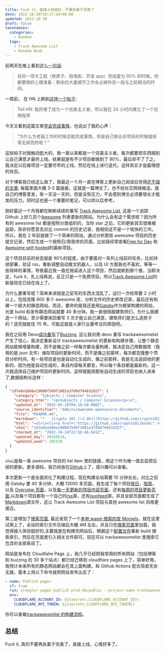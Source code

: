 ```yaml
---
title: Fuck it，直接上线就好，不要执着于完美了
date: 2022-10-30T19:17:20+08:00
updated: 2022-10-30
draft: false
taxonomies:
  categories:
    - Random
  tags:
    - Track Awesome List
    - Random Book
---
```


前两天在推上看到这么[一句话](https://twitter.com/UselessIdeasBot/status/1586134491260747778):

> 任何一项大工程（修房子、拍电影、开发 app）完成度为 90% 的时候，你都要做好心理准备：剩余的大量细节工作会占掉你另一段与之前相当的时间。

一周前， 在 HN 上刷到[这样一个帖子](https://news.ycombinator.com/item?id=33303269):

> Tell HN: 我厌倦了成为一个完美主义者，所以我在 24 小时内建立了一个应用程序

今天又看到这篇文章[学会完成事情](https://www.boristhebrave.com/2022/09/14/learning-to-finish-things/)，也说出了我的心声：

> “为什么为老板工作的时候总能完成事情，但是自己做业余项目的时候就经常无疾而终呢？”

这些帖子对我触动挺大的，我一直以来都是一个完美主义者，每次都要把东西搞到让自己满意才最终上线，结果就是有不少项目都做到了 90%，最后却不了了之。我决定以后做项目一定要尽早的上线，然后在线上进行迭代，这样其实才是最理想的状态。

对于博客我已经这么做了，我最近一个月一直在博客上更新自己阅读后觉得[还不错的文章](https://www.owenyoung.com/categories/journal/), 每篇里面大概 3-5 篇链接，这就是一篇博文了。也不给社交网络推送，就自己的博客里发，有一天没一天的，但是没有压力，不会感到博文必须要很长才能发的压力。同时这也是一个重要的笔记，可以供以后参考。

刚好最近一个月我都在断断续续的重写 [Track Awesome List](https://www.trackawesomelist.com), 这是一个追踪 Github 上好几百个[Awesome](https://github.com/topics/awesome)
列表更新的网站。为什么会有这个需求呢？因为所有的 awesome list 都是按照分类组织的，当你 star 之后，它的更新其实很难被追踪，除非你愿意去对比 commit 的历史记录，我相信这不是一个愉快的工作。所以，我在 2 年前就做了一个简单的网站，通过分析那些 awesome 项目的历史提交记录，然后生成一个按照日/周倒序的页面，比如我经常查看[Free for Dev](https://www.trackawesomelist.com/ripienaar/free-for-dev/) 和 [Awesome self-hosted](https://www.trackawesomelist.com/awesome-selfhosted/awesome-selfhosted/)的最新项目。

<!-- more -->

这个项目目前的状态就是 90%的程度，由于要面对一系列上线前的任务，比如持续部署，验证 rss，重新调整自动推文机器人，以及 UI 方面我也不喜欢，等等一些琐碎的事情，导致最近我一直在拖延进入这个项目，然后就刷到那个推，当即决定，fuck it，先上线再说，反正只是一个免费项目。所以[Track Awesome List](https://www.trackawesomelist.com/)的新版现在已经在线上了。

为什么要重写呢？简单来讲就是之前写的东西太混乱了，运行一次经常要 2 小时以上，包括克隆 600 多个 awesome 库，分析文件的历史修改记录，最后还有构建一个超大的静态网站，而且，要命的是我还是用[Gatsby](https://www.gatsbyjs.com/)作为框架构建的网站，光是 build 和发布静态网站就要 40 多分钟。我一直很佩服建筑师们，为什么我建造一个网站，至少需要来回重写 3 次才能让自己满意，建筑师们是怎么造房子的？造完就能住 70 年。可能这就是人家行业要考证的原因吧。

我在之前用 Deno[成功重写](https://www.owenyoung.com/blog/new-buzzing/)了[Buzzing](https://www.buzzing.cc), 这让我对用 deno 重写 trackawesomelist 产生了信心，我决定重新设计 trackawesomelist 的更新和构建步骤，让整个静态网站能够增量构建，而不是像之前一样每次都全量构建，我决定自己用数据库（我用的是 json 文件）储存项目的更新时间，而不是像之前那样，每次都克隆整个项目分析时间，有一些项目是也是自动化生成的，像之前那样，我是无法追踪他的更新的，因为他是自动生成的，条目内容每天都变，所以每个条目都是最新的。这一次我选择自己维护项目的更新时间，这样就能把那些自动生成的项目也纳入进来了,数据结构长这样：

```json
{
  "1d7e8a1b66a19880f5d9f1001a3fd9d794632d27": {
    "category": "Subjects / Computer Science",
    "category_html": "<p>Subjects / Computer Science</p>\n",
    "updated_at": "2015-05-16T04:16:50.000Z",
    "source_identifier": "44bits/awesome-opensource-documents",
    "file": "README.md",
    "markdown": "*   [Crypto 101 (⭐2.8k)](https://github.com/crypto101/book) ([Site](https://www.crypto101.io/), cc-nc) - the introductory book on cryptography",
    "html": "<ul>\n<li><a href=\"https://github.com/crypto101/book\" rel=\"noopener noreferrer\">Crypto 101 (⭐2.8k)</a> (<a href=\"https://www.crypto101.io/\" rel=\"noopener noreferrer\">Site</a>, cc-nc) - the introductory book on cryptography</li>\n</ul>\n",
    "sha1": "1d7e8a1b66a19880f5d9f1001a3fd9d794632d27",
    "checked_at": "2022-10-24T22:56:46.641Z",
    "updated_day": 20150516,
    "updated_week": 201520
  }
}
```

`sha1`是每一条 awesome 项目的 list item 里的链接，用这个作为唯一值去监控后续的更新。更多源码，我已经放在[Github](https://github.com/trackawesomelist/trackawesomelist-source)上了，感兴趣可以查看。

本次更新一个是全面优化了构建过程，现在构建全站需要 10 分钟左右，对比之前用 Gatsby 要 40 多分钟，大概 13000 多页面，我生成了每个项目[按日](https://www.trackawesomelist.com/ripienaar/free-for-dev/)，[按周](https://www.trackawesomelist.com/ripienaar/free-for-dev/week/)，以及 [Overview 页面](https://www.trackawesomelist.com/ripienaar/free-for-dev/readme/)，以及[每一天更新的项目内容页面](https://www.trackawesomelist.com/2022/10/17/)，还有[每周的项目更新页面](https://www.trackawesomelist.com/2022/39/),以及每个项目都有一个自己的[rss](https://www.trackawesomelist.com/ripienaar/free-for-dev/rss.xml)源，还有[jsonfeed](https://www.trackawesomelist.com/dustinspecker/awesome-eslint/feed.json)源，并且全部页面都生成了[Markdown](https://github.com/trackawesomelist/trackawesomelist)源文件，这让 Track Awesome List 项目与其他 awesome list 风格更接近。

第二是增加了[搜索页面](https://www.trackawesomelist.com/search/), 最近发现了一个[本地 wasm 搜索的库 Morsels](https://github.com/ang-zeyu/morsels)，就在这里试用上了，全站的索引文件压缩后大概 4M 左右，并且只在[搜索页面](https://www.trackawesomelist.com/search/)里加载，我觉得接入体验挺好的,主要就是在构建完网站后，根据这个[配置文件](https://github.com/trackawesomelist/trackawesomelist-source/blob/main/morsels_config.json)重新 build 搜索索引，然后在页面里引入相关文件即可，现在可以 trackawesomelist 里搜索它包含的全部条目了。

网站是发布在 Cloudfalre Page 上，我几乎已经把我常用的所有网站（包括博客和 buzzing 的 30 多个站点）都已经迁移到 cloudflare pages 上了，简单好用，我预计未来所有的静态网站都会在其上面构建。和 Github Actions 配合简直天衣无缝，基本上用以下命令就把网站发布出去了：

```yaml
- name: Publish pages
  if: true
  run: wrangler pages publish prod-db/public --project-name trackawesomelist
  env:
    CLOUDFLARE_ACCOUNT_ID: ${{secrets.CLOUDFLARE_ACCOUNT_ID}}
    CLOUDFLARE_API_TOKEN: ${{secrets.CLOUDFLARE_API_TOKEN}}
```

你可以查看[trackaweosmlist 的构建流程](https://github.com/trackawesomelist/trackawesomelist-source/blob/main/.github/workflows/cron.yml)。

## 总结

Fuck it, 真的不要再执着于完美了，直接上线，心情好多了。
